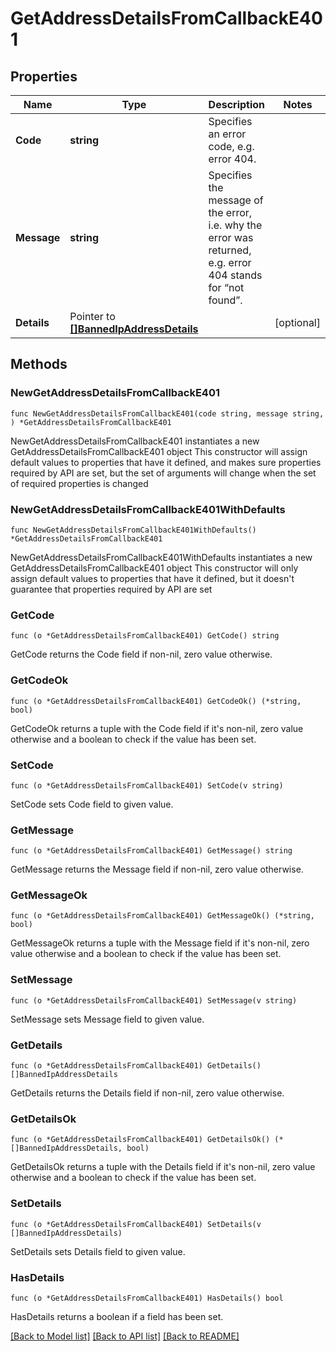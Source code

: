 # GetAddressDetailsFromCallbackE401

## Properties

Name | Type | Description | Notes
------------ | ------------- | ------------- | -------------
**Code** | **string** | Specifies an error code, e.g. error 404. | 
**Message** | **string** | Specifies the message of the error, i.e. why the error was returned, e.g. error 404 stands for “not found”. | 
**Details** | Pointer to [**[]BannedIpAddressDetails**](BannedIpAddressDetails.md) |  | [optional] 

## Methods

### NewGetAddressDetailsFromCallbackE401

`func NewGetAddressDetailsFromCallbackE401(code string, message string, ) *GetAddressDetailsFromCallbackE401`

NewGetAddressDetailsFromCallbackE401 instantiates a new GetAddressDetailsFromCallbackE401 object
This constructor will assign default values to properties that have it defined,
and makes sure properties required by API are set, but the set of arguments
will change when the set of required properties is changed

### NewGetAddressDetailsFromCallbackE401WithDefaults

`func NewGetAddressDetailsFromCallbackE401WithDefaults() *GetAddressDetailsFromCallbackE401`

NewGetAddressDetailsFromCallbackE401WithDefaults instantiates a new GetAddressDetailsFromCallbackE401 object
This constructor will only assign default values to properties that have it defined,
but it doesn't guarantee that properties required by API are set

### GetCode

`func (o *GetAddressDetailsFromCallbackE401) GetCode() string`

GetCode returns the Code field if non-nil, zero value otherwise.

### GetCodeOk

`func (o *GetAddressDetailsFromCallbackE401) GetCodeOk() (*string, bool)`

GetCodeOk returns a tuple with the Code field if it's non-nil, zero value otherwise
and a boolean to check if the value has been set.

### SetCode

`func (o *GetAddressDetailsFromCallbackE401) SetCode(v string)`

SetCode sets Code field to given value.


### GetMessage

`func (o *GetAddressDetailsFromCallbackE401) GetMessage() string`

GetMessage returns the Message field if non-nil, zero value otherwise.

### GetMessageOk

`func (o *GetAddressDetailsFromCallbackE401) GetMessageOk() (*string, bool)`

GetMessageOk returns a tuple with the Message field if it's non-nil, zero value otherwise
and a boolean to check if the value has been set.

### SetMessage

`func (o *GetAddressDetailsFromCallbackE401) SetMessage(v string)`

SetMessage sets Message field to given value.


### GetDetails

`func (o *GetAddressDetailsFromCallbackE401) GetDetails() []BannedIpAddressDetails`

GetDetails returns the Details field if non-nil, zero value otherwise.

### GetDetailsOk

`func (o *GetAddressDetailsFromCallbackE401) GetDetailsOk() (*[]BannedIpAddressDetails, bool)`

GetDetailsOk returns a tuple with the Details field if it's non-nil, zero value otherwise
and a boolean to check if the value has been set.

### SetDetails

`func (o *GetAddressDetailsFromCallbackE401) SetDetails(v []BannedIpAddressDetails)`

SetDetails sets Details field to given value.

### HasDetails

`func (o *GetAddressDetailsFromCallbackE401) HasDetails() bool`

HasDetails returns a boolean if a field has been set.


[[Back to Model list]](../README.md#documentation-for-models) [[Back to API list]](../README.md#documentation-for-api-endpoints) [[Back to README]](../README.md)


